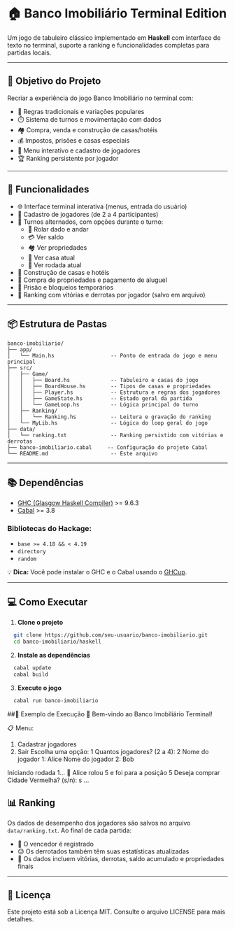 # 🏠 Banco Imobiliário Terminal Edition

Um jogo de tabuleiro clássico implementado em **Haskell** com interface de texto no terminal, suporte a ranking e funcionalidades completas para partidas locais.

---

## 🎯 Objetivo do Projeto

Recriar a experiência do jogo Banco Imobiliário no terminal com:

- 🎲 Regras tradicionais e variações populares  
- ⏱️ Sistema de turnos e movimentação com dados  
- 🏘️ Compra, venda e construção de casas/hotéis  
- 💰 Impostos, prisões e casas especiais  
- 🧾 Menu interativo e cadastro de jogadores  
- 🏆 Ranking persistente por jogador  

---

## 📆 Funcionalidades

- 🌐 Interface terminal interativa (menus, entrada do usuário)  
- 👥 Cadastro de jogadores (de 2 a 4 participantes)  
- 🔄 Turnos alternados, com opções durante o turno:  
  - 🎲 Rolar dado e andar  
  - 💳 Ver saldo  
  - 🏘️ Ver propriedades  
  - 📍 Ver casa atual  
  - 🔢 Ver rodada atual  
- 🏢 Construção de casas e hotéis  
- 💸 Compra de propriedades e pagamento de aluguel  
- 🛑 Prisão e bloqueios temporários  
- 🏅 Ranking com vitórias e derrotas por jogador (salvo em arquivo)  

---

## 📦 Estrutura de Pastas

```text
banco-imobiliario/
├── app/
│   └── Main.hs                  -- Ponto de entrada do jogo e menu principal
├── src/
│   ├── Game/
│   │   ├── Board.hs             -- Tabuleiro e casas do jogo
│   │   ├── BoardHouse.hs        -- Tipos de casas e propriedades
│   │   ├── Player.hs            -- Estrutura e regras dos jogadores
│   │   ├── GameState.hs         -- Estado geral da partida
│   │   └── GameLoop.hs          -- Lógica principal do turno
│   ├── Ranking/
│   │   └── Ranking.hs           -- Leitura e gravação do ranking
│   └── MyLib.hs                 -- Lógica do loop geral do jogo
├── data/
│   └── ranking.txt              -- Ranking persistido com vitórias e derrotas
├── banco-imobiliario.cabal     -- Configuração do projeto Cabal
└── README.md                    -- Este arquivo
```

---

## 📚 Dependências

- [GHC (Glasgow Haskell Compiler)](https://www.haskell.org/ghc/) >= 9.6.3  
- [Cabal](https://www.haskell.org/cabal/) >= 3.8  

### Bibliotecas do Hackage:

- `base >= 4.18 && < 4.19`  
- `directory`  
- `random`  

💡 **Dica:** Você pode instalar o GHC e o Cabal usando o [GHCup](https://www.haskell.org/ghcup/).

---

## 💻 Como Executar

1. **Clone o projeto**

```bash
  git clone https://github.com/seu-usuario/banco-imobiliario.git
  cd banco-imobiliario/haskell
```

2. **Instale as dependências**

```bash
  cabal update
  cabal build
```

3. **Execute o jogo**

```bash
  cabal run banco-imobiliario
```

##🔹 Exemplo de Execução
🎲 Bem-vindo ao Banco Imobiliário Terminal!

📋 Menu:
1. Cadastrar jogadores
2. Sair
Escolha uma opção: 1
Quantos jogadores? (2 a 4): 2
Nome do jogador 1: Alice
Nome do jogador 2: Bob

Iniciando rodada 1...
🔹 Alice rolou 5 e foi para a posição 5
Deseja comprar Cidade Vermelha? (s/n): s
...

## 📊 Ranking

Os dados de desempenho dos jogadores são salvos no arquivo `data/ranking.txt`. Ao final de cada partida:

- 🥇 O vencedor é registrado  
- 😓 Os derrotados também têm suas estatísticas atualizadas  
- 🧾 Os dados incluem vitórias, derrotas, saldo acumulado e propriedades finais  

---

## 📄 Licença
Este projeto está sob a Licença MIT. Consulte o arquivo LICENSE para mais detalhes.
